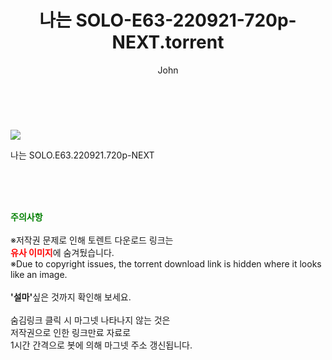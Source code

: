 ﻿---
layout: post
title:  "    나는 SOLO-E63-220921-720p-NEXT.torrent"
author: John
categories: [ TV ]
tags: [  ]
image: https://torrentrj55.com/uploadfile/full/b783e3d8f933c9ce1ed9a3793c4729d52297b669.jpg 
description: "    나는 SOLO-E63-220921-720p-NEXT torrent 정보 공유"
toc: true
toc_sticky: true
---

<br>
<p><img src="https://torrentrj55.com/uploadfile/full/b783e3d8f933c9ce1ed9a3793c4729d52297b669.jpg"/></p>
 나는 SOLO.E63.220921.720p-NEXT  
    
<br><br><br>
<p data-ke-size="size16"><b><span style="color: green;">주의사항</span></b><br /><br />※저작권 문제로 인해 토렌트 다운로드 링크는<br /><b><span style="color: red;">유사 이미지</span></b>에 숨겨뒀습니다.<br />※Due to copyright issues, the torrent download link is hidden where it looks like an image.<br /><br /><b>'설마'</b>싶은 것까지 확인해 보세요.<br /><br />숨김링크 클릭 시 마그넷 나타나지 않는 것은<br />저작권으로 인한 링크만료 자료로<br />1시간 간격으로 봇에 의해 마그넷 주소 갱신됩니다.</p>
